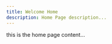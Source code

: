 ```yaml
---
title: Welcome Home
description: Home Page description...
---
```

this is the home page content...

